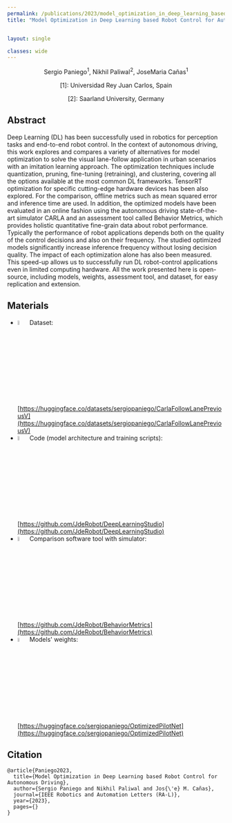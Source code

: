 ```yaml
---
permalink: /publications/2023/model_optimization_in_deep_learning_based_robot_control_for_autonomous_driving
title: "Model Optimization in Deep Learning based Robot Control for Autonomous Driving"


layout: single

classes: wide
---
```



<p style="text-align: center">Sergio Paniego<sup>1</sup>, Nikhil Paliwal<sup>2</sup>, JoseMaria Cañas<sup>1</sup></p>
<p style="text-align: center">[1]: Universidad Rey Juan Carlos, Spain</p>
<p style="text-align: center">[2]: Saarland University, Germany</p>



## Abstract

Deep Learning (DL) has been successfully used in robotics for perception tasks and end-to-end robot control. In the context of autonomous driving, this work explores and compares a variety of alternatives for model optimization to solve the visual lane-follow application in urban scenarios with an imitation learning approach. 
The optimization techniques include quantization, pruning, fine-tuning (retraining), and clustering, covering all the options available at the most common DL frameworks. TensorRT optimization for specific cutting-edge hardware devices has been also explored. 
For the comparison, offline metrics such as mean squared error and inference time are used. In addition, the optimized models have been evaluated in an online fashion using the autonomous driving state-of-the-art simulator CARLA and an assessment tool called Behavior Metrics, which provides holistic quantitative fine-grain data about robot performance. Typically the performance of robot applications depends both on the quality of the control decisions and also on their frequency. The studied optimized models significantly increase inference frequency without losing decision quality. The impact of each optimization alone has also been measured. This speed-up allows us to successfully run DL robot-control applications even in limited computing hardware. All the work presented here is open-source, including models, weights, assessment tool, and dataset, for easy replication and extension.

## Materials

- <img src="https://static.thenounproject.com/png/2200230-200.png" width="5%" height="5%"/> Dataset: [https://huggingface.co/datasets/sergiopaniego/CarlaFollowLanePreviousV](https://huggingface.co/datasets/sergiopaniego/CarlaFollowLanePreviousV)
- <img src="https://static.thenounproject.com/png/1448954-200.png" width="5%" height="5%"/> Code (model architecture and training scripts):[https://github.com/JdeRobot/DeepLearningStudio](https://github.com/JdeRobot/DeepLearningStudio)
- <img src="https://static-00.iconduck.com/assets.00/comparison-icon-512x512-vl4u7s2n.png" width="5%" height="5%"/> Comparison software tool with simulator: [https://github.com/JdeRobot/BehaviorMetrics](https://github.com/JdeRobot/BehaviorMetrics)
- <img src="https://cdn-icons-png.flaticon.com/512/6461/6461819.png" width="5%" height="5%"/> Models' weights: [https://huggingface.co/sergiopaniego/OptimizedPilotNet](https://huggingface.co/sergiopaniego/OptimizedPilotNet)

## Citation

``` 
@article{Paniego2023,
  title={Model Optimization in Deep Learning based Robot Control for Autonomous Driving},
  author={Sergio Paniego and Nikhil Paliwal and Jos{\'e} M. Cañas},
  journal={IEEE Robotics and Automation Letters (RA-L)},
  year={2023},
  pages={}
}
``` 



